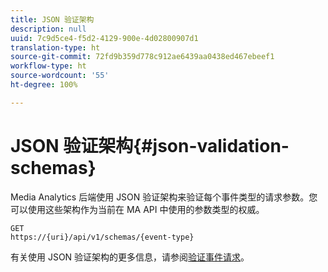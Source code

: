 ```yaml
---
title: JSON 验证架构
description: null
uuid: 7c9d5ce4-f5d2-4129-900e-4d02800907d1
translation-type: ht
source-git-commit: 72fd9b359d778c912ae6439aa0438ed467ebeef1
workflow-type: ht
source-wordcount: '55'
ht-degree: 100%

---
```



# JSON 验证架构{#json-validation-schemas}

Media Analytics 后端使用 JSON 验证架构来验证每个事件类型的请求参数。您可以使用这些架构作为当前在 MA API 中使用的参数类型的权威。

```
GET
https://{uri}/api/v1/schemas/{event-type}
```

有关使用 JSON 验证架构的更多信息，请参阅[验证事件请求](/help/media-collection-api/mc-api-impl/mc-api-validate-reqs.md)。
